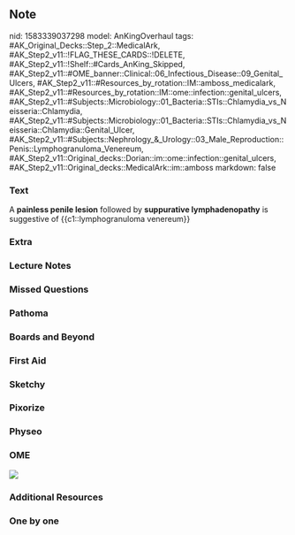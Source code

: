 ## Note
nid: 1583339037298
model: AnKingOverhaul
tags: #AK_Original_Decks::Step_2::MedicalArk, #AK_Step2_v11::!FLAG_THESE_CARDS::!DELETE, #AK_Step2_v11::!Shelf::#Cards_AnKing_Skipped, #AK_Step2_v11::#OME_banner::Clinical::06_Infectious_Disease::09_Genital_Ulcers, #AK_Step2_v11::#Resources_by_rotation::IM::amboss_medicalark, #AK_Step2_v11::#Resources_by_rotation::IM::ome::infection::genital_ulcers, #AK_Step2_v11::#Subjects::Microbiology::01_Bacteria::STIs::Chlamydia_vs_Neisseria::Chlamydia, #AK_Step2_v11::#Subjects::Microbiology::01_Bacteria::STIs::Chlamydia_vs_Neisseria::Chlamydia::Genital_Ulcer, #AK_Step2_v11::#Subjects::Nephrology_&_Urology::03_Male_Reproduction::Penis::Lymphogranuloma_Venereum, #AK_Step2_v11::Original_decks::Dorian::im::ome::infection::genital_ulcers, #AK_Step2_v11::Original_decks::MedicalArk::im::amboss
markdown: false

### Text
A <b>painless penile lesion</b> followed by <b>suppurative
lymphadenopathy</b> is suggestive of {{c1::lymphogranuloma
venereum}}

### Extra


### Lecture Notes


### Missed Questions


### Pathoma


### Boards and Beyond


### First Aid


### Sketchy


### Pixorize


### Physeo


### OME
<div class="ome-widget">
  <a href=
  "https://onlinemeded.org/spa/infectious-disease/genital-ulcers/acquire?ref=anki">
  <img src="_OME_AnkiFlashcards_Lesson_6.png"></a>
</div>

### Additional Resources


### One by one

